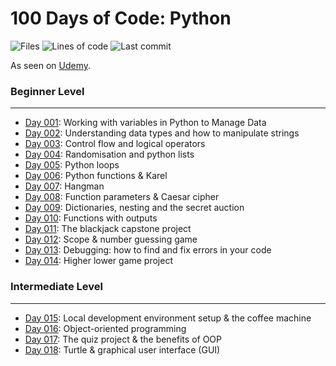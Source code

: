 # 100 Days of Code: Python
![Files](https://img.shields.io/github/directory-file-count/mfsuzigan/100_days_of_code_python)
![Lines of code](https://img.shields.io/tokei/lines/github/mfsuzigan/100_days_of_code_python)
![Last commit](https://img.shields.io/github/last-commit/mfsuzigan/100_days_of_code_python.svg)

As seen on [Udemy](https://www.udemy.com/course/100-days-of-code/).
### Beginner Level
___
- [Day 001](/day001): Working with variables in Python to Manage Data
- [Day 002](/day002): Understanding data types and how to manipulate strings
- [Day 003](/day003): Control flow and logical operators
- [Day 004](/day004): Randomisation and python lists
- [Day 005](/day005): Python loops
- [Day 006](/day006): Python functions & Karel
- [Day 007](/day007): Hangman
- [Day 008](/day008): Function parameters & Caesar cipher
- [Day 009](/day009): Dictionaries, nesting and the secret auction
- [Day 010](/day010): Functions with outputs
- [Day 011](/day011): The blackjack capstone project
- [Day 012](/day012): Scope & number guessing game
- [Day 013](/day013): Debugging: how to find and fix errors in your code
- [Day 014](/day014): Higher lower game project
### Intermediate Level
___
- [Day 015](/day015): Local development environment setup & the coffee machine
- [Day 016](/day016): Object-oriented programming
- [Day 017](/day017): The quiz project & the benefits of OOP
- [Day 018](/day018): Turtle & graphical user interface (GUI) 

